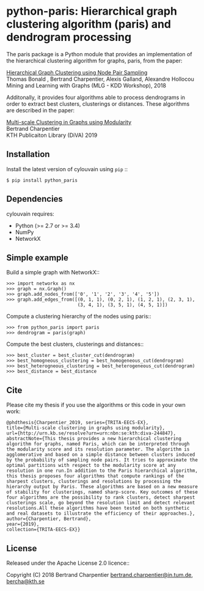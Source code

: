 python-paris: Hierarchical graph clustering algorithm (paris) and dendrogram processing
=========================

The paris package is a Python module that provides an implementation of the hierarchical clustering algorithm for graphs, paris, from the paper:

[Hierarchical Graph Clustering using Node Pair Sampling](https://www.mlgworkshop.org/2018/papers/MLG2018_paper_4.pdf)<br>
Thomas Bonald , Bertrand Charpentier, Alexis Galland, Alexandre Hollocou<br>
Mining and Learning with Graphs (MLG - KDD Workshop), 2018

Additonally, it provides four algorithms able to process dendrograms in order to extract best clusters, clusterings or distances. These algorithms are described in the paper:

[Multi-scale Clustering in Graphs using Modularity](http://www.diva-portal.org/smash/get/diva2:1292782/FULLTEXT01.pdf)<br>
Bertrand Charpentier<br>
KTH Publicaiton Library (DiVA) 2019

Installation
------------

Install the latest version of cylouvain using ``pip`` ::

    $ pip install python_paris

Dependencies
------------

cylouvain requires:

- Python (>= 2.7 or >= 3.4)
- NumPy
- NetworkX

Simple example
--------------

Build a simple graph with NetworkX::

    >>> import networkx as nx
    >>> graph = nx.Graph()
    >>> graph.add_nodes_from(['0', '1', '2', '3', '4', '5'])
    >>> graph.add_edges_from([(0, 1, 1), (0, 2, 1), (1, 2, 1), (2, 3, 1),
                              (3, 4, 1), (3, 5, 1), (4, 5, 1)])

Compute a clustering hierarchy of the nodes using paris::

    >>> from python_paris import paris
    >>> dendrogram = paris(graph)

Compute the best clusters, clusterings and distances::

    >>> best_cluster = best_cluster_cut(dendrogram)
    >>> best_homogneous_clustering = best_homogeneous_cut(dendrogram)
    >>> best_heterogneous_clustering = best_heterogeneous_cut(dendrogram)
    >>> best_distance = best_distance
    
Cite
----

Please cite my thesis if you use the algorithms or this code in your own work:

```
@phdthesis{Charpentier_2019, series={TRITA-EECS-EX}, 
title={Multi-scale clustering in graphs using modularity}, 
url={http://urn.kb.se/resolve?urn=urn:nbn:se:kth:diva-244847}, 
abstractNote={This thesis provides a new hierarchical clustering algorithm for graphs, named Paris, which can be interpreted through the modularity score and its resolution parameter. The algorithm is agglomerative and based on a simple distance between clusters induced by the probability of sampling node pairs. It tries to approximate the optimal partitions with respect to the modularity score at any resolution in one run.In addition to the Paris hierarchical algorithm, this thesis proposes four algorithms that compute rankings of the sharpest clusters, clusterings and resolutions by processing the hierarchy output by Paris. These algorithms are based on a new measure of stability for clusterings, named sharp-score. Key outcomes of these four algorithms are the possibility to rank clusters, detect sharpest clusterings scale, go beyond the resolution limit and detect relevant resolutions.All these algorithms have been tested on both synthetic and real datasets to illustrate the efficiency of their approaches.}, 
author={Charpentier, Bertrand}, 
year={2019}, 
collection={TRITA-EECS-EX}}
```

License
-------

Released under the Apache License 2.0 licence::

   Copyright (C) 2018 Bertrand Charpentier <bertrand.charpentier@in.tum.de>, <bercha@kth.se>
